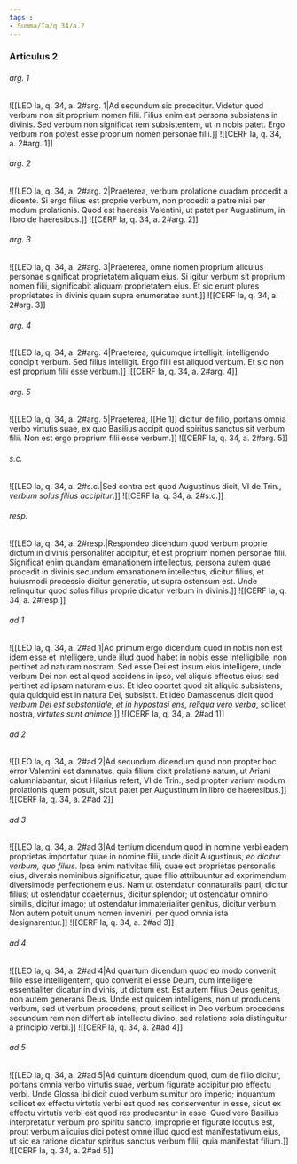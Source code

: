 ```yaml
---
tags : 
- Summa/Ia/q.34/a.2
---
```


### Articulus 2

###### arg. 1
![[LEO Ia, q. 34, a. 2#arg. 1|Ad secundum sic proceditur. Videtur quod verbum non sit proprium nomen filii. Filius enim est persona subsistens in divinis. Sed verbum non significat rem subsistentem, ut in nobis patet. Ergo verbum non potest esse proprium nomen personae filii.]]
![[CERF Ia, q. 34, a. 2#arg. 1]]

###### arg. 2
![[LEO Ia, q. 34, a. 2#arg. 2|Praeterea, verbum prolatione quadam procedit a dicente. Si ergo filius est proprie verbum, non procedit a patre nisi per modum prolationis. Quod est haeresis Valentini, ut patet per Augustinum, in libro de haeresibus.]]
![[CERF Ia, q. 34, a. 2#arg. 2]]

###### arg. 3
![[LEO Ia, q. 34, a. 2#arg. 3|Praeterea, omne nomen proprium alicuius personae significat proprietatem aliquam eius. Si igitur verbum sit proprium nomen filii, significabit aliquam proprietatem eius. Et sic erunt plures proprietates in divinis quam supra enumeratae sunt.]]
![[CERF Ia, q. 34, a. 2#arg. 3]]

###### arg. 4
![[LEO Ia, q. 34, a. 2#arg. 4|Praeterea, quicumque intelligit, intelligendo concipit verbum. Sed filius intelligit. Ergo filii est aliquod verbum. Et sic non est proprium filii esse verbum.]]
![[CERF Ia, q. 34, a. 2#arg. 4]]

###### arg. 5
![[LEO Ia, q. 34, a. 2#arg. 5|Praeterea, [[He 1]] dicitur de filio, portans omnia verbo virtutis suae, ex quo Basilius accipit quod spiritus sanctus sit verbum filii. Non est ergo proprium filii esse verbum.]]
![[CERF Ia, q. 34, a. 2#arg. 5]]

###### s.c.
![[LEO Ia, q. 34, a. 2#s.c.|Sed contra est quod Augustinus dicit, VI de Trin., *verbum solus filius accipitur*.]]
![[CERF Ia, q. 34, a. 2#s.c.]]

###### resp.
![[LEO Ia, q. 34, a. 2#resp.|Respondeo dicendum quod verbum proprie dictum in divinis personaliter accipitur, et est proprium nomen personae filii. Significat enim quandam emanationem intellectus, persona autem quae procedit in divinis secundum emanationem intellectus, dicitur filius, et huiusmodi processio dicitur generatio, ut supra ostensum est. Unde relinquitur quod solus filius proprie dicatur verbum in divinis.]]
![[CERF Ia, q. 34, a. 2#resp.]]

###### ad 1
![[LEO Ia, q. 34, a. 2#ad 1|Ad primum ergo dicendum quod in nobis non est idem esse et intelligere, unde illud quod habet in nobis esse intelligibile, non pertinet ad naturam nostram. Sed esse Dei est ipsum eius intelligere, unde verbum Dei non est aliquod accidens in ipso, vel aliquis effectus eius; sed pertinet ad ipsam naturam eius. Et ideo oportet quod sit aliquid subsistens, quia quidquid est in natura Dei, subsistit. Et ideo Damascenus dicit quod *verbum Dei est substantiale, et in hypostasi ens, reliqua vero verba*, scilicet nostra, *virtutes sunt animae*.]]
![[CERF Ia, q. 34, a. 2#ad 1]]

###### ad 2
![[LEO Ia, q. 34, a. 2#ad 2|Ad secundum dicendum quod non propter hoc error Valentini est damnatus, quia filium dixit prolatione natum, ut Ariani calumniabantur, sicut Hilarius refert, VI de Trin., sed propter varium modum prolationis quem posuit, sicut patet per Augustinum in libro de haeresibus.]]
![[CERF Ia, q. 34, a. 2#ad 2]]

###### ad 3
![[LEO Ia, q. 34, a. 2#ad 3|Ad tertium dicendum quod in nomine verbi eadem proprietas importatur quae in nomine filii, unde dicit Augustinus, *eo dicitur verbum, quo filius*. Ipsa enim nativitas filii, quae est proprietas personalis eius, diversis nominibus significatur, quae filio attribuuntur ad exprimendum diversimode perfectionem eius. Nam ut ostendatur connaturalis patri, dicitur filius; ut ostendatur coaeternus, dicitur splendor; ut ostendatur omnino similis, dicitur imago; ut ostendatur immaterialiter genitus, dicitur verbum. Non autem potuit unum nomen inveniri, per quod omnia ista designarentur.]]
![[CERF Ia, q. 34, a. 2#ad 3]]

###### ad 4
![[LEO Ia, q. 34, a. 2#ad 4|Ad quartum dicendum quod eo modo convenit filio esse intelligentem, quo convenit ei esse Deum, cum intelligere essentialiter dicatur in divinis, ut dictum est. Est autem filius Deus genitus, non autem generans Deus. Unde est quidem intelligens, non ut producens verbum, sed ut verbum procedens; prout scilicet in Deo verbum procedens secundum rem non differt ab intellectu divino, sed relatione sola distinguitur a principio verbi.]]
![[CERF Ia, q. 34, a. 2#ad 4]]

###### ad 5
![[LEO Ia, q. 34, a. 2#ad 5|Ad quintum dicendum quod, cum de filio dicitur, portans omnia verbo virtutis suae, verbum figurate accipitur pro effectu verbi. Unde Glossa ibi dicit quod verbum sumitur pro imperio; inquantum scilicet ex effectu virtutis verbi est quod res conserventur in esse, sicut ex effectu virtutis verbi est quod res producantur in esse. Quod vero Basilius interpretatur verbum pro spiritu sancto, improprie et figurate locutus est, prout verbum alicuius dici potest omne illud quod est manifestativum eius, ut sic ea ratione dicatur spiritus sanctus verbum filii, quia manifestat filium.]]
![[CERF Ia, q. 34, a. 2#ad 5]]

